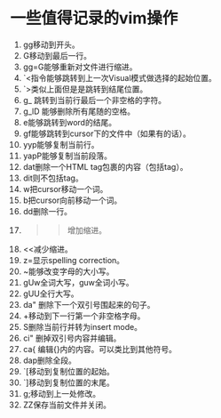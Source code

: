 # 一些值得记录的vim操作
1. gg移动到开头。
2. G移动到最后一行。
3. gg=G能够重新对文件进行缩进。
4. `<指令能够跳转到上一次Visual模式做选择的起始位置。
5. `>类似上面但是是跳转到结尾位置。
6. g_ 跳转到当前行最后一个非空格的字符。
7. g_lD 能够删除所有尾随的空格。
8. e能够跳转到word的结尾。
9. gf能够跳转到cursor下的文件中（如果有的话）。
10. yyp能够复制当前行。
11. yapP能够复制当前段落。
12. dat删除一个HTML tag包裹的内容（包括tag）。
13. dit则不包括tag。
14. w把cursor移动一个词。
15. b把cursor向前移动一个词。
16. dd删除一行。
17. >>增加缩进。
18. <<减少缩进。
19. z=显示spelling correction。
20. ~能够改变字母的大小写。
21. gUw全词大写，guw全词小写。
22. gUU全行大写。
23. da" 删除下一个双引号围起来的句子。
24. +移动到下一行第一个非空格字母。
25. S删除当前行并转为insert mode。
26. ci" 删掉双引号内容并编辑。
27. ca\{ 编辑{}内的内容。可以类比到其他符号。
28. dap删除全段。
29. `[移动到复制位置的起始。
30. `]移动到复制位置的末尾。
31. g;移动到上一处修改。
32. ZZ保存当前文件并关闭。
